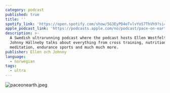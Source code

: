 ```yaml
---
category: podcast
published: true
title: ''
spotify_link: 'https://open.spotify.com/show/5G3EyPD4eTvlvYoS7ThVh9?si=2a75030401cb4e75'
apple_podcast_link: 'https://podcasts.apple.com/no/podcast/pace-on-earth-podcast/id1277562331'
description: >-
  A Swedish ultrarunning podcast where the podcast hosts Ellen Westfelt and
  Johnny Hällneby talks about everything from cross training, nutrition,
  meditation, endurance sports and much much more. 
publisher: Ellen och Johnny
language:
  - norwegian
tags:
  - ultra
---
```

![paceonearth.jpeg]({{site.baseurl}}/media/paceonearth.jpeg)
